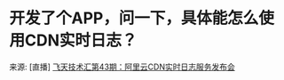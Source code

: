 # 开发了个APP，问一下，具体能怎么使用CDN实时日志？
来源: [直播] <a href="https://yq.aliyun.com/live/699">飞天技术汇第43期：阿里云CDN实时日志服务发布会</a>
